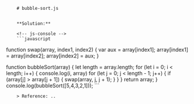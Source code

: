 
        # bubble-sort.js
        
        
        **Solution:**
        
        <!-- js-console -->
        ```javascript
            
function swap(array, index1, index2) {
    var aux = array[index1];
    array[index1] = array[index2];
    array[index2] = aux;
}

function bubbleSort(array) {
    let length = array.length;
    for (let i = 0; i < length; i++) {
        console.log(i, array)
        for (let j = 0; j < length - 1; j++) {
            if (array[j] > array[j + 1]) {
                swap(array, j, j + 1);
            }
        }
    }
    return array;
}
console.log(bubbleSort([5,4,3,2,1]));
        ```
        
        > Reference: ..
        
        